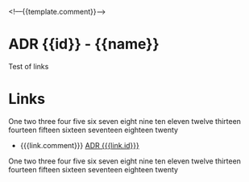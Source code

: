 <!––{{template.comment}}––>

# ADR {{id}} - {{name}}

Test of links

# Links

One two three four five six seven
eight nine ten eleven twelve thirteen
fourteen fifteen sixteen seventeen
eighteen twenty

* {{{link.comment}}} [ADR {{{link.id}}}]({{{link.file}}})

One two three four five six seven
eight nine ten eleven twelve thirteen
fourteen fifteen sixteen seventeen
eighteen twenty

